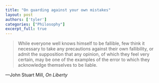 ```yaml
---
title: "On guarding against your own mistakes"
layout: post
authors: ['tyler']
categories: ["Philosophy"]
excerpt_full: true
---
```


> While everyone well knows himself to be fallible, few think it necessary to take any precautions against their own fallibility, or admit the supposition that any opinion, of which they feel very certain, may be one of the examples of the error to which they acknowledge themselves to be liable.

—John Stuart Mill, _On Liberty_






